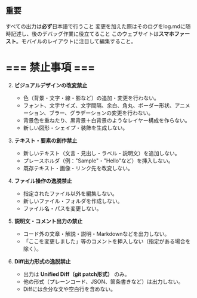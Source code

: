 ## 重要
 すべての出力は**必ず**日本語で行うこと
 変更を加えた際はそのログをlog.mdに随時記述し、後のデバッグ作業に役立てること
 このウェブサイトは**スマホファースト**。モバイルのレイアウトに注目して編集すること。
 
 # === 禁止事項 ===

2. **ビジュアルデザインの改変禁止**
   - 色（背景・文字・線・影など）の追加・変更を行わない。
   - フォント、文字サイズ、文字間隔、余白、角丸、ボーダー形状、アニメーション、ブラー、グラデーションの変更を行わない。
   - 背景色を重ねたり、黒背景＋白背景のようなレイヤー構成を作らない。
   - 新しい図形・シェイプ・装飾を生成しない。

3. **テキスト・要素の創作禁止**
   - 新しいテキスト（文言・見出し・ラベル・説明文）を追加しない。
   - プレースホルダ（例："Sample"・"Hello"など）を挿入しない。
   - 既存テキスト・画像・リンク先を改変しない。


5. **ファイル操作の逸脱禁止**
   - 指定されたファイル以外を編集しない。
   - 新しいファイル・フォルダを作成しない。
   - ファイル名・パスを変更しない。

6. **説明文・コメント出力の禁止**
   - コード外の文章・解説・説明・Markdownなどを出力しない。
   - 「ここを変更しました」等のコメントを挿入しない（指定がある場合を除く）。

7. **Diff出力形式の逸脱禁止**
   - 出力は **Unified Diff（git patch形式）** のみ。
   - 他の形式（プレーンコード、JSON、箇条書きなど）は出力しない。
   - Diffには余分な文や空白行を含めない。
